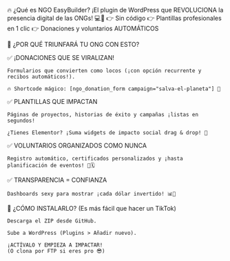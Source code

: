 🔥 ¿Qué es NGO EasyBuilder?
¡El plugin de WordPress que REVOLUCIONA la presencia digital de las ONGs! 💻🌱
👉 Sin código 👉 Plantillas profesionales en 1 clic 👉 Donaciones y voluntarios AUTOMÁTICOS

🎯 ¿POR QUÉ TRIUNFARÁ TU ONG CON ESTO?

✅ ¡DONACIONES QUE SE VIRALIZAN!

    Formularios que convierten como locos (¡con opción recurrente y recibos automáticos!).

    🔥 Shortcode mágico: [ngo_donation_form campaign="salva-el-planeta"] 💸

✅ PLANTILLAS QUE IMPACTAN

    Páginas de proyectos, historias de éxito y campañas ¡listas en segundos!

    ¿Tienes Elementor? ¡Suma widgets de impacto social drag & drop! 🎨

✅ VOLUNTARIOS ORGANIZADOS COMO NUNCA

    Registro automático, certificados personalizados y ¡hasta planificación de eventos! 👥🗓️

✅ TRANSPARENCIA = CONFIANZA

    Dashboards sexy para mostrar ¡cada dólar invertido! 📊💯

🚨 ¿CÓMO INSTALARLO? (Es más fácil que hacer un TikTok)

    Descarga el ZIP desde GitHub.

    Sube a WordPress (Plugins > Añadir nuevo).

    ¡ACTÍVALO Y EMPIEZA A IMPACTAR!
    (O clona por FTP si eres pro 😎)
